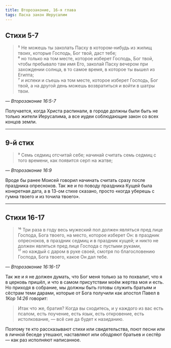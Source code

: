 ```yaml
---
title: Второзаконие, 16-я глава
tags: Пасха закон Иерусалим
---
```


## Стихи 5-7

> ⁵ Не можешь ты заколать Пасху в котором-нибудь из жилищ твоих, которые Господь, Бог твой, даст тебе;  
> ⁶ но только на том месте, которое изберет Господь, Бог твой, чтобы пребывало там имя Его, заколай Пасху вечером
> при захождении солнца, в то самое время, в которое ты вышел из Египта;  
> ⁷ и испеки и съешь на том месте, которое изберет Господь, Бог твой, а на другой день можешь возвратиться и войти в шатры твои.

— <cite>Второзаконие&nbsp;16:5-7</cite>

Получается, когда Христа распинали, в городе должны были быть не только жители Иерусалима, а все иудеи соблюдающие закон со всех концов земли.

***

## 9-й стих

> ⁹ Семь седмиц отсчитай себе; начинай считать семь седмиц с того времени, как появится серп на жатве;

— <cite>Второзаконие&nbsp;16:9</cite>

Вроде бы ранее Моисей говорил начинать считать сразу после праздника опресноков. Так же и по поводу праздника Кущей была конкретная дата,
а в 13-ом стихе сказано, просто «когда уберешь с гумна твоего и из точила твоего».

***

## Стихи 16-17

> ¹⁶ Три раза в году весь мужеский пол должен являться пред лице Господа, Бога твоего, на место, которое изберет Он:
> в праздник опресноков, в праздник седмиц и в праздник кущей; и никто не должен являться пред лице Господа с пустыми руками,  
> ¹⁷ но каждый с даром в руке своей, смотря по благословению Господа, Бога твоего, какое Он дал тебе.

— <cite>Второзаконие&nbsp;16:16-17</cite>

Так же и я не должен думать, что Бог меня только за то похвалит, что я в церковь пришёл, и что в самом присутствии моём жертва моя и есть.
Но приходя в собрание, мы должны быть готовы служить братьям и сёстрам теми дарами, которые от Бога получили как апостол Павел в <cite>1Кор&nbsp;14:26</cite> говорит:

> Итак что же, братия? Когда вы сходитесь, и у каждого из вас есть псалом, есть поучение, есть язык, есть откровение,
> есть истолкование, — всё сие да будет к назиданию.

Поэтому те кто рассказывают стихи или свидетельства, поют песни или в личной беседе утешают, наставляют или ободряют братьев и сестёр — как раз исполняют написанное.
